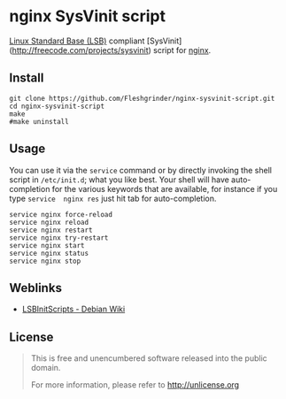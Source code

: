 # nginx SysVinit script
[Linux Standard Base (LSB)](http://www.linuxfoundation.org/collaborate/workgroups/lsb) compliant [SysVinit]
(http://freecode.com/projects/sysvinit) script for [nginx](http://nginx.org/).

## Install
```shell
git clone https://github.com/Fleshgrinder/nginx-sysvinit-script.git
cd nginx-sysvinit-script
make
#make uninstall
```

## Usage
You can use it via the `service` command or by directly invoking the shell script in `/etc/init.d`; what you like best. 
Your shell will have auto-completion for the various keywords that are available, for instance if you type `service 
nginx res` just hit tab for auto-completion.

```shell
service nginx force-reload
service nginx reload
service nginx restart
service nginx try-restart
service nginx start
service nginx status
service nginx stop
```

## Weblinks
* [LSBInitScripts - Debian Wiki](https://wiki.debian.org/LSBInitScripts)

## License
> This is free and unencumbered software released into the public domain.
>
> For more information, please refer to <http://unlicense.org>

